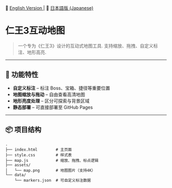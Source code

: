 📘 [English Version ](./README.md) | 📗 [日本語版 (Japanese)](./README.ja.md)

# 仁王3互动地图

> 一个专为《仁王3》设计的互动式地图工具.
> 支持缩放、拖拽、自定义标注、地形高亮.
---

## 🔧 功能特性

-  **自定义标注** – 标注 Boss、宝箱、捷径等重要位置
-  **地图缩放与拖动** – 自由查看高清地图
-  **地形亮度处理** – 区分可探索与背景区域
-  **静态部署** – 可直接部署至 GitHub Pages

---

## 📦 项目结构

```plaintext
.
├── index.html        # 主页面
├── style.css         # 样式表
├── map.js            # 缩放、拖拽、标点逻辑
├── assets/
│   └── map.png       # 地图图片（支持4K）
└── data/
    └── markers.json  # 可自定义标注数据
